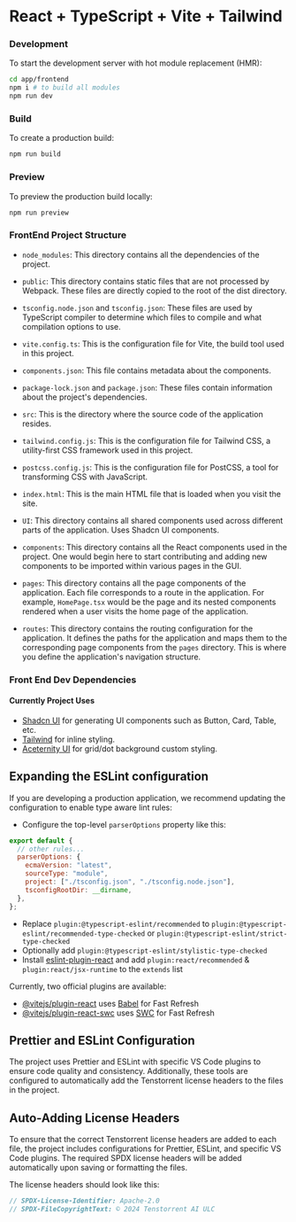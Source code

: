# React + TypeScript + Vite + Tailwind

### Development

To start the development server with hot module replacement (HMR):

```bash
cd app/frontend
npm i # to build all modules
npm run dev
```

### Build

To create a production build:

```bash
npm run build
```

### Preview

To preview the production build locally:

```bash
npm run preview
```

### FrontEnd Project Structure

- `node_modules`: This directory contains all the dependencies of the project.

- `public`: This directory contains static files that are not processed by Webpack. These files are directly copied to the root of the dist directory.

- `tsconfig.node.json` and `tsconfig.json`: These files are used by TypeScript compiler to determine which files to compile and what compilation options to use.

- `vite.config.ts`: This is the configuration file for Vite, the build tool used in this project.

- `components.json`: This file contains metadata about the components.

- `package-lock.json` and `package.json`: These files contain information about the project's dependencies.

- `src`: This is the directory where the source code of the application resides.

- `tailwind.config.js`: This is the configuration file for Tailwind CSS, a utility-first CSS framework used in this project.

- `postcss.config.js`: This is the configuration file for PostCSS, a tool for transforming CSS with JavaScript.

- `index.html`: This is the main HTML file that is loaded when you visit the site.

- `UI`: This directory contains all shared components used across different parts of the application. Uses Shadcn UI components.

- `components`: This directory contains all the React components used in the project. One would begin here to start contributing and adding new components to be imported within various pages in the GUI.

- `pages`: This directory contains all the page components of the application. Each file corresponds to a route in the application. For example, `HomePage.tsx` would be the page and its nested components rendered when a user visits the home page of the application.

- `routes`: This directory contains the routing configuration for the application. It defines the paths for the application and maps them to the corresponding page components from the `pages` directory. This is where you define the application's navigation structure.

### Front End Dev Dependencies

#### Currently Project Uses

- [Shadcn UI](https://ui.shadcn.com/docs/components/navigation-menu) for generating UI components such as Button, Card, Table, etc.
- [Tailwind](https://tailwindcss.com/docs/guides/vite) for inline styling.
- [Aceternity UI](https://ui.aceternity.com/) for grid/dot background custom styling.

## Expanding the ESLint configuration

If you are developing a production application, we recommend updating the configuration to enable type aware lint rules:

- Configure the top-level `parserOptions` property like this:

```js
export default {
  // other rules...
  parserOptions: {
    ecmaVersion: "latest",
    sourceType: "module",
    project: ["./tsconfig.json", "./tsconfig.node.json"],
    tsconfigRootDir: __dirname,
  },
};
```

- Replace `plugin:@typescript-eslint/recommended` to `plugin:@typescript-eslint/recommended-type-checked` or `plugin:@typescript-eslint/strict-type-checked`
- Optionally add `plugin:@typescript-eslint/stylistic-type-checked`
- Install [eslint-plugin-react](https://github.com/jsx-eslint/eslint-plugin-react) and add `plugin:react/recommended` & `plugin:react/jsx-runtime` to the `extends` list

Currently, two official plugins are available:

- [@vitejs/plugin-react](https://github.com/vitejs/vite-plugin-react/blob/main/packages/plugin-react/README.md) uses [Babel](https://babeljs.io/) for Fast Refresh
- [@vitejs/plugin-react-swc](https://github.com/vitejs/vite-plugin-react-swc) uses [SWC](https://swc.rs/) for Fast Refresh


##  Prettier and ESLint Configuration
The project uses Prettier and ESLint with specific VS Code plugins to ensure code quality and consistency. Additionally, these tools are configured to automatically add the Tenstorrent license headers to the files in the project.

##  Auto-Adding License Headers
To ensure that the correct Tenstorrent license headers are added to each file, the project includes configurations for Prettier, ESLint, and specific VS Code plugins. The required SPDX license headers will be added automatically upon saving or formatting the files.

The license headers should look like this:

```js
// SPDX-License-Identifier: Apache-2.0
// SPDX-FileCopyrightText: © 2024 Tenstorrent AI ULC
```
